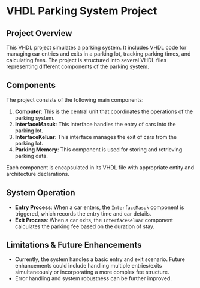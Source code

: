 # VHDL Parking System Project

## Project Overview
This VHDL project simulates a parking system. It includes VHDL code for managing car entries and exits in a parking lot, tracking parking times, and calculating fees. The project is structured into several VHDL files representing different components of the parking system.

## Components
The project consists of the following main components:
1. **Computer**: This is the central unit that coordinates the operations of the parking system.
2. **InterfaceMasuk**: This interface handles the entry of cars into the parking lot.
3. **InterfaceKeluar**: This interface manages the exit of cars from the parking lot.
4. **Parking Memory**: This component is used for storing and retrieving parking data.

Each component is encapsulated in its VHDL file with appropriate entity and architecture declarations.

## System Operation
- **Entry Process**: When a car enters, the `InterfaceMasuk` component is triggered, which records the entry time and car details.
- **Exit Process**: When a car exits, the `InterfaceKeluar` component calculates the parking fee based on the duration of stay.


## Limitations & Future Enhancements
- Currently, the system handles a basic entry and exit scenario. Future enhancements could include handling multiple entries/exits simultaneously or incorporating a more complex fee structure.
- Error handling and system robustness can be further improved.
